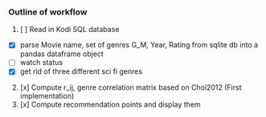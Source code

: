 ### Outline of workflow
1. [ ] Read in Kodi SQL database
  - [x] parse Movie name, set of genres G_M, Year, Rating from sqlite db into
    a pandas dataframe object
  - [ ] watch status
  - [x] get rid of three different sci fi genres

2. [x] Compute r_ij, genre correlation matrix based on Choi2012 (First implementation)
3. [x] Compute recommendation points and display them
